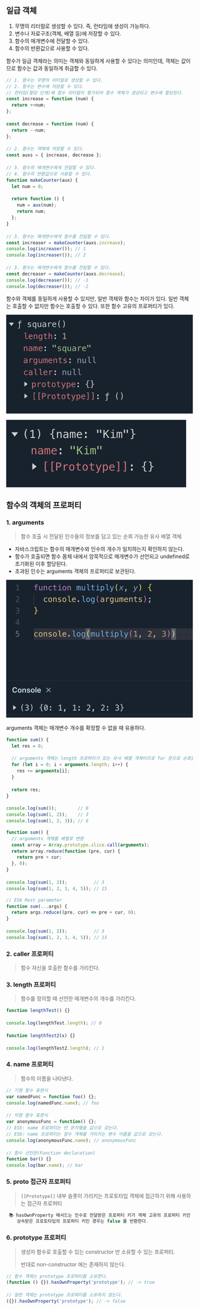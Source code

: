 ## 일급 객체


1. 무명의 리터럴로 생성할 수 있다. 즉, 런타임에 생성이 가능하다.
2. 변수나 자료구조(객체, 배열 등)에 저장할 수 있다.
3. 함수의 매개변수에 전달할 수 있다.
4. 함수의 반환값으로 사용할 수 있다.

함수가 일급 객체라는 의미는 객체와 동일하게 사용할 수 있다는 의미인데, 객체는 값이므로 함수는 값과 동일하게 취급할 수 있다.

```jsx
// 1. 함수는 무명의 리터럴로 생성할 수 있다.
// 2. 함수는 변수에 저장할 수 있다.
// 런타임(할당 단계)에 함수 리터럴이 평가되어 함수 객체가 생성되고 변수에 할당된다.
const increase = function (num) {
  return ++num;
};

const decrease = function (num) {
  return --num;
};

// 2. 함수는 객체에 저장할 수 있다.
const auxs = { increase, decrease };

// 3. 함수의 매개변수에게 전달할 수 있다.
// 4. 함수의 반환값으로 사용할 수 있다.
function makeCounter(aux) {
  let num = 0;

  return function () {
    num = aux(num);
    return num;
  };
}

// 3. 함수는 매개변수에게 함수를 전달할 수 있다.
const increaser = makeCounter(auxs.increase);
console.log(increaser()); // 1
console.log(increaser()); // 2

// 3. 함수는 매개변수에게 함수를 전달할 수 있다.
const decreaser = makeCounter(auxs.decrease);
console.log(decreaser()); // -1
console.log(decreaser()); // -2
```

함수와 객체를 동일하게 사용할 수 있지만, 일반 객체와 함수는 차이가 있다. 일반 객체는 호출할 수 없지만 함수는 호출할 수 있다. 또한 함수 고유의 프로퍼티가 있다.

![function-property](./image/image1.png)

![object-property](./image/image2.png)

## 함수의 객체의 프로퍼티


### 1. arguments

> 함수 호출 시 전달된 인수들의 정보를 담고 있는 순회 가능한 유사 배열 객체
>
- 자바스크립트는 함수의 매개변수와 인수의 개수가 일치하는지 확인하지 않는다.
- 함수가 호출되면 함수 몸체 내에서 암묵적으로 매개변수가 선언되고 undefined로 초기화된 이후 할당된다.
- 초과된 인수는 arguments 객체의 프로퍼티로 보관된다.

![arguments](./image/image3.png)

arguments 객체는 매개변수 개수를 확정할 수 없을 때 유용하다.

```jsx
function sum() {
  let res = 0;

  // arguments 객체는 length 프로퍼티가 있는 유사 배열 객체이므로 for 문으로 순회할 수 있다.
  for (let i = 0; i < arguments.length; i++) {
    res += arguments[i];
  }

  return res;
}

console.log(sum());        // 0
console.log(sum(1, 2));    // 3
console.log(sum(1, 2, 3)); // 6
```

```jsx
function sum() {
  // arguments 객체를 배열로 변환
  const array = Array.prototype.slice.call(arguments);
  return array.reduce(function (pre, cur) {
    return pre + cur;
  }, 0);
}

console.log(sum(1, 2));          // 3
console.log(sum(1, 2, 3, 4, 5)); // 15
```

```jsx
// ES6 Rest parameter
function sum(...args) {
  return args.reduce((pre, cur) => pre + cur, 0);
}

console.log(sum(1, 2));          // 3
console.log(sum(1, 2, 3, 4, 5)); // 15
```

### 2. caller 프로퍼티

> 함수 자신을 호출한 함수를 가리킨다.
>

### 3. length 프로퍼티

> 함수를 정의할 때 선언한 매개변수의 개수를 가리킨다.
>

```jsx
function lengthTest() {}

console.log(lengthTest.length); // 0

function lengthTest2(x) {}

console.log(lengthTest2.length); // 1
```

### 4. name 프로퍼티

> 함수의 이름을 나타낸다.
>

```jsx
// 기명 함수 표현식
var namedFunc = function foo() {};
console.log(namedFunc.name); // foo

// 익명 함수 표현식
var anonymousFunc = function() {};
// ES5: name 프로퍼티는 빈 문자열을 값으로 갖는다.
// ES6: name 프로퍼티는 함수 객체를 가리키는 변수 이름을 값으로 갖는다.
console.log(anonymousFunc.name); // anonymousFunc

// 함수 선언문(Function declaration)
function bar() {}
console.log(bar.name); // bar
```

### 5. __proto__ 접근자 프로퍼티

> `[[Prototype]]` 내부 슬롯이 가리키는 프로토타입 객체에 접근하기 위해 사용하는 접근자 프로퍼티
>

```jsx
 📚 hasOwnProperty 메서드는 인수로 전달받은 프로퍼티 키가 객체 고유의 프로퍼티 키인 경우에 true
    상속받은 프로토타입의 프로퍼티 키인 경우는 false 를 반환한다.
```

### 6. prototype 프로퍼티

> 생성자 함수로 호출할 수 있는 constructor 만 소유할 수 있는 프로퍼티.
>
>
> 반대로 non-constructor 에는 존재하지 않는다.
>

```jsx
// 함수 객체는 prototype 프로퍼티를 소유한다.
(function () {}).hasOwnProperty('prototype'); // -> true

// 일반 객체는 prototype 프로퍼티를 소유하지 않는다.
({}).hasOwnProperty('prototype'); // -> false
```